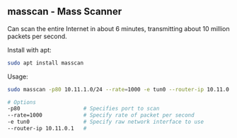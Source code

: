 ## masscan - Mass Scanner

Can scan the entire Internet in about 6 minutes, transmitting about 10 million packets per second.

Install with apt:

```bash
sudo apt install masscan
```

Usage:

```bash
sudo masscan -p80 10.11.1.0/24 --rate=1000 -e tun0 --router-ip 10.11.0.1

# Options
-p80					# Specifies port to scan
--rate=1000				# Specify rate of packet per second
-e tun0					# Specify raw network interface to use
--router-ip 10.11.0.1	# 

```

